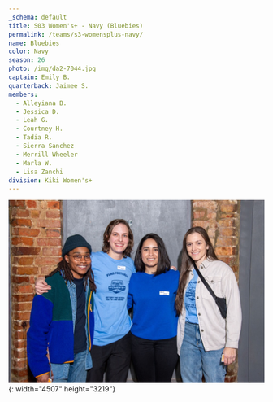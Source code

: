 ```yaml
---
_schema: default
title: S03 Women's+ - Navy (Bluebies)
permalink: /teams/s3-womensplus-navy/
name: Bluebies
color: Navy
season: 26
photo: /img/da2-7044.jpg
captain: Emily B.
quarterback: Jaimee S.
members:
  - Alleyiana B.
  - Jessica D.
  - Leah G.
  - Courtney H.
  - Tadia R.
  - Sierra Sanchez
  - Merrill Wheeler
  - Marla W.
  - Lisa Zanchi
division: Kiki Women's+
---
```

![](/img/da2-7044.jpg){: width="4507" height="3219"}